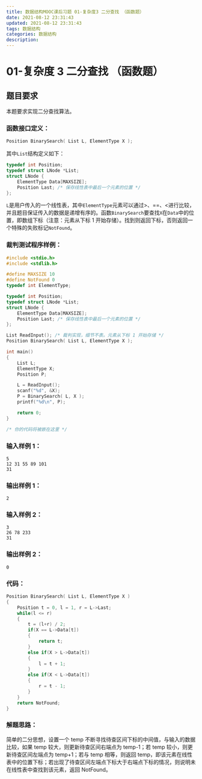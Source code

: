 ```yaml
---
title: 数据结构MOOC课后习题 01-复杂度3 二分查找 （函数题）
date: 2021-08-12 23:31:43
updated: 2021-08-12 23:31:43
tags: 数据结构
categories: 数据结构
description:
---
```


# **01-复杂度 3 二分查找** （函数题）

## 题目要求

本题要求实现二分查找算法。

### 函数接口定义：

```cpp
Position BinarySearch( List L, ElementType X );
```

其中`List`结构定义如下：

```cpp
typedef int Position;
typedef struct LNode *List;
struct LNode {
    ElementType Data[MAXSIZE];
    Position Last; /* 保存线性表中最后一个元素的位置 */
};
```

`L`是用户传入的一个线性表，其中`ElementType`元素可以通过>、==、<进行比较，并且题目保证传入的数据是递增有序的。函数`BinarySearch`要查找`X`在`Data`中的位置，即数组下标（注意：元素从下标 1 开始存储）。找到则返回下标，否则返回一个特殊的失败标记`NotFound`。

### 裁判测试程序样例：

```cpp
#include <stdio.h>
#include <stdlib.h>

#define MAXSIZE 10
#define NotFound 0
typedef int ElementType;

typedef int Position;
typedef struct LNode *List;
struct LNode {
    ElementType Data[MAXSIZE];
    Position Last; /* 保存线性表中最后一个元素的位置 */
};

List ReadInput(); /* 裁判实现，细节不表。元素从下标 1 开始存储 */
Position BinarySearch( List L, ElementType X );

int main()
{
    List L;
    ElementType X;
    Position P;

    L = ReadInput();
    scanf("%d", &X);
    P = BinarySearch( L, X );
    printf("%d\n", P);

    return 0;
}

/* 你的代码将被嵌在这里 */
```

### 输入样例 1：

```
5
12 31 55 89 101
31
```

### 输出样例 1：

```
2
```

### 输入样例 2：

```
3
26 78 233
31
```

### 输出样例 2：

```
0
```

### 代码：

```cpp
Position BinarySearch( List L, ElementType X )
{
    Position t = 0, l = 1, r = L->Last;
    while(l <= r)
    {
        t = (l+r) / 2;
        if(X == L->Data[t])
        {
            return t;
        }
        else if(X > L->Data[t])
        {
            l = t + 1;
        }
        else if(X < L->Data[t])
        {
            r = t - 1;
        }
    }
    return NotFound;
}
```

### 解题思路：

简单的二分思想，设置一个 temp 不断寻找待查区间下标的中间值，与输入的数据比较，如果 temp 较大，则更新待查区间右端点为 temp-1；若 temp 较小，则更新待查区间左端点为 temp+1；若与 temp 相等，则返回 temp，即该元素在线性表中的位置下标；若出现了待查区间左端点下标大于右端点下标的情况，则说明未在线性表中查找到该元素，返回 NotFound。